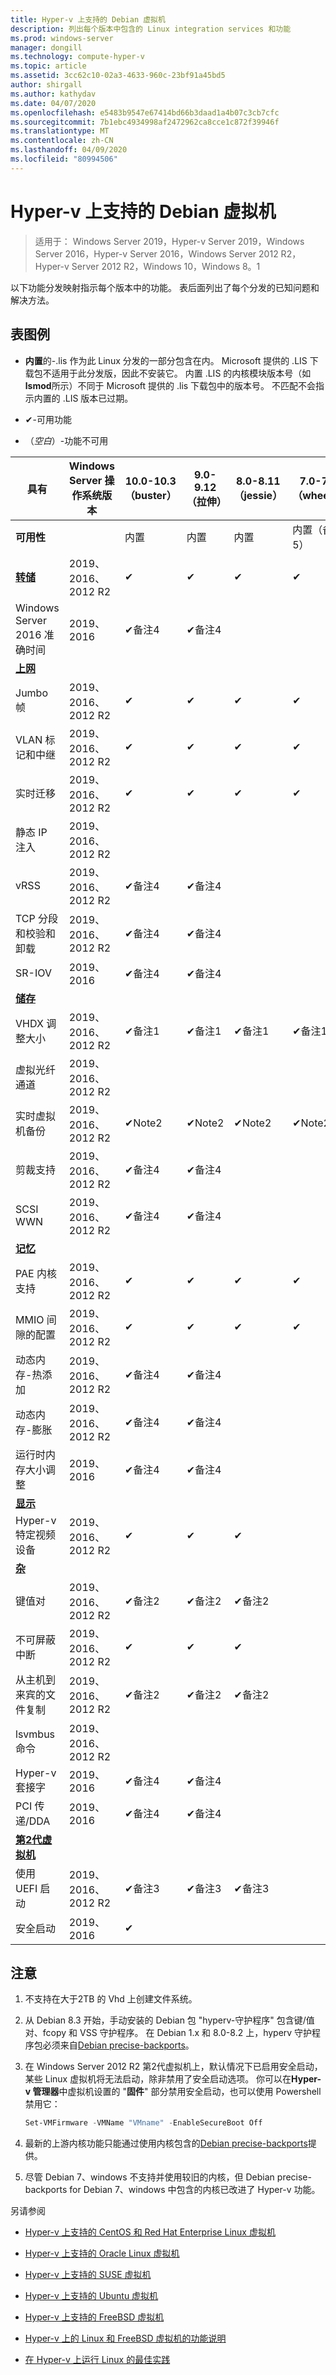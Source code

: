 ```yaml
---
title: Hyper-v 上支持的 Debian 虚拟机
description: 列出每个版本中包含的 Linux integration services 和功能
ms.prod: windows-server
manager: dongill
ms.technology: compute-hyper-v
ms.topic: article
ms.assetid: 3cc62c10-02a3-4633-960c-23bf91a45bd5
author: shirgall
ms.author: kathydav
ms.date: 04/07/2020
ms.openlocfilehash: e5483b9547e67414bd66b3daad1a4b07c3cb7cfc
ms.sourcegitcommit: 7b1ebc4934998af2472962ca8cce1c872f39946f
ms.translationtype: MT
ms.contentlocale: zh-CN
ms.lasthandoff: 04/09/2020
ms.locfileid: "80994506"
---
```

# <a name="supported-debian-virtual-machines-on-hyper-v"></a>Hyper-v 上支持的 Debian 虚拟机

>适用于： Windows Server 2019，Hyper-v Server 2019，Windows Server 2016，Hyper-v Server 2016，Windows Server 2012 R2，Hyper-v Server 2012 R2，Windows 10，Windows 8。1

以下功能分发映射指示每个版本中的功能。 表后面列出了每个分发的已知问题和解决方法。

## <a name="table-legend"></a>表图例

* **内置**的-.lis 作为此 Linux 分发的一部分包含在内。 Microsoft 提供的 .LIS 下载包不适用于此分发版，因此不安装它。 内置 .LIS 的内核模块版本号（如**lsmod**所示）不同于 Microsoft 提供的 .lis 下载包中的版本号。 不匹配不会指示内置的 .LIS 版本已过期。

* &#10004;-可用功能

* （*空白*）-功能不可用

| **具有**                                                                                                                                  | **Windows Server 操作系统版本** | **10.0-10.3 （buster）** | **9.0-9.12 （拉伸）** | **8.0-8.11 （jessie）** | **7.0-7.11 （wheezy）** |
|----------------------------------------------------------------------------------------------------------------------------------------------|---------------------------------------------|-----------------------|-----------------------|-----------------------|-----------------------|
| **可用性**                                                                                                                             |                                             | 内置              | 内置              | 内置              | 内置（备注5）     |
| **[转储](Feature-Descriptions-for-Linux-and-FreeBSD-virtual-machines-on-Hyper-V.md#core)**                                                   | 2019、2016、2012 R2          | &#10004;              | &#10004;              | &#10004;              | &#10004;              |
| Windows Server 2016 准确时间                                                                                                            | 2019、2016                                  | &#10004;备注4       | &#10004;备注4       |                       |                       |
| **[上网](Feature-Descriptions-for-Linux-and-FreeBSD-virtual-machines-on-Hyper-V.md#networking)**                                       |                                             |                       |                       |                       |                       |
| Jumbo 帧                                                                                                                                 | 2019、2016、2012 R2          | &#10004;              | &#10004;              | &#10004;              | &#10004;              |
| VLAN 标记和中继                                                                                                                    | 2019、2016、2012 R2          | &#10004;              | &#10004;              | &#10004;              | &#10004;              |
| 实时迁移                                                                                                                               | 2019、2016、2012 R2          | &#10004;              | &#10004;              | &#10004;              | &#10004;              |
| 静态 IP 注入                                                                                                                          | 2019、2016、2012 R2                   |                       |                       |                       |                       |
| vRSS                                                                                                                                         | 2019、2016、2012 R2                         | &#10004;备注4       | &#10004;备注4       |                       |                       |
| TCP 分段和校验和卸载                                                                                                       | 2019、2016、2012 R2          | &#10004;备注4       | &#10004;备注4       |                       |                       |
| SR-IOV                                                                                                                                       | 2019、2016                                  | &#10004;备注4       | &#10004;备注4       |                       |                       |
| **[储存](Feature-Descriptions-for-Linux-and-FreeBSD-virtual-machines-on-Hyper-V.md#storage)**                                             |                                             |                       |                       |                       |                       |
| VHDX 调整大小                                                                                                                                  | 2019、2016、2012 R2                         | &#10004;备注1       | &#10004;备注1       | &#10004;备注1       | &#10004;备注1       |
| 虚拟光纤通道                                                                                                                        | 2019、2016、2012 R2                         |                       |                       |                       |                       |
| 实时虚拟机备份                                                                                                                  | 2019、2016、2012 R2                         | &#10004;Note2 | &#10004;Note2 | &#10004;Note2 | &#10004;Note2 |
| 剪裁支持                                                                                                                                 | 2019、2016、2012 R2                         | &#10004;备注4       | &#10004;备注4       |                       |                       |
| SCSI WWN                                                                                                                                     | 2019、2016、2012 R2                         | &#10004;备注4       | &#10004;备注4       |                       |                       |
| **[记忆](Feature-Descriptions-for-Linux-and-FreeBSD-virtual-machines-on-Hyper-V.md#memory)**                                               |                                             |                       |                       |                       |                       |
| PAE 内核支持                                                                                                                           | 2019、2016、2012 R2          | &#10004;              | &#10004;              | &#10004;              | &#10004;              |
| MMIO 间隙的配置                                                                                                                    | 2019、2016、2012 R2                         | &#10004;              | &#10004;              | &#10004;              | &#10004;              |
| 动态内存-热添加                                                                                                                     | 2019、2016、2012 R2                   | &#10004;备注4       | &#10004;备注4       |                       |                       |
| 动态内存-膨胀                                                                                                                  | 2019、2016、2012 R2                   | &#10004;备注4       | &#10004;备注4       |                       |                       |
| 运行时内存大小调整                                                                                                                        | 2019、2016                                  | &#10004;备注4       | &#10004;备注4       |                       |                       |
| **[显示](Feature-Descriptions-for-Linux-and-FreeBSD-virtual-machines-on-Hyper-V.md#video)**                                                 |                                             |                       |                       |                       |                       |
| Hyper-v 特定视频设备                                                                                                                | 2019、2016、2012 R2          | &#10004;              | &#10004;              | &#10004;              |                       |
| **[杂](Feature-Descriptions-for-Linux-and-FreeBSD-virtual-machines-on-Hyper-V.md#miscellaneous)**                                 |                                             |                       |                       |                       |                       |
| 键值对                                                                                                                               | 2019、2016、2012 R2          | &#10004;备注2       | &#10004;备注2       | &#10004;备注2       |                       |
| 不可屏蔽中断                                                                                                                       | 2019、2016、2012 R2                         | &#10004;              | &#10004;              | &#10004;              |                       |
| 从主机到来宾的文件复制                                                                                                                 | 2019、2016、2012 R2                         | &#10004;备注2       | &#10004;备注2       | &#10004;备注2       |                       |
| lsvmbus 命令                                                                                                                              | 2019、2016、2012 R2          |                       |                       |                       |                       |
| Hyper-v 套接字                                                                                                                              | 2019、2016                                  | &#10004;备注4       | &#10004;备注4       |                       |                       |
| PCI 传递/DDA                                                                                                                          | 2019、2016                                  | &#10004;备注4       | &#10004;备注4       |                       |                       |
| **[第2代虚拟机](Feature-Descriptions-for-Linux-and-FreeBSD-virtual-machines-on-Hyper-V.md#generation-2-virtual-machines)** |                                             |                       |                       |                       |                       |
| 使用 UEFI 启动                                                                                                                              | 2019、2016、2012 R2                         | &#10004;备注3       | &#10004;备注3       | &#10004;备注3       |                       |
| 安全启动                                                                                                                                  | 2019、2016                                  | &#10004;              |                       |                       |                       |


## <a name="notes"></a>注意

1. 不支持在大于2TB 的 Vhd 上创建文件系统。

2. 从 Debian 8.3 开始，手动安装的 Debian 包 "hyperv-守护程序" 包含键/值对、fcopy 和 VSS 守护程序。 在 Debian 1.x 和 8.0-8.2 上，hyperv 守护程序包必须来自[Debian precise-backports](https://wiki.debian.org/Backports)。

3. 在 Windows Server 2012 R2 第2代虚拟机上，默认情况下已启用安全启动，某些 Linux 虚拟机将无法启动，除非禁用了安全启动选项。 你可以在**Hyper-v 管理器**中虚拟机设置的 "**固件**" 部分禁用安全启动，也可以使用 Powershell 禁用它：

   ```Powershell
   Set-VMFirmware -VMName "VMname" -EnableSecureBoot Off
   ```
4. 最新的上游内核功能只能通过使用内核包含的[Debian precise-backports](https://wiki.debian.org/Backports)提供。

5. 尽管 Debian 7、windows 不支持并使用较旧的内核，但 Debian precise-backports for Debian 7、windows 中包含的内核已改进了 Hyper-v 功能。

另请参阅

* [Hyper-v 上支持的 CentOS 和 Red Hat Enterprise Linux 虚拟机](Supported-CentOS-and-Red-Hat-Enterprise-Linux-virtual-machines-on-Hyper-V.md)

* [Hyper-v 上支持的 Oracle Linux 虚拟机](Supported-Oracle-Linux-virtual-machines-on-Hyper-V.md)

* [Hyper-v 上支持的 SUSE 虚拟机](Supported-SUSE-virtual-machines-on-Hyper-V.md)

* [Hyper-v 上支持的 Ubuntu 虚拟机](Supported-Ubuntu-virtual-machines-on-Hyper-V.md)

* [Hyper-v 上支持的 FreeBSD 虚拟机](Supported-FreeBSD-virtual-machines-on-Hyper-V.md)

* [Hyper-v 上的 Linux 和 FreeBSD 虚拟机的功能说明](Feature-Descriptions-for-Linux-and-FreeBSD-virtual-machines-on-Hyper-V.md)

* [在 Hyper-v 上运行 Linux 的最佳实践](Best-Practices-for-running-Linux-on-Hyper-V.md)

